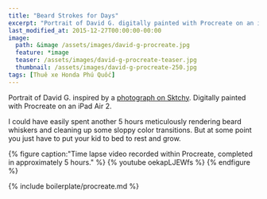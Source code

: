 ```yaml
---
title: "Beard Strokes for Days"
excerpt: "Portrait of David G. digitally painted with Procreate on an iPad."
last_modified_at: 2015-12-27T00:00:00-00:00
image: 
  path: &image /assets/images/david-g-procreate.jpg
  feature: *image
  teaser: /assets/images/david-g-procreate-teaser.jpg
  thumbnail: /assets/images/david-g-procreate-250.jpg
tags: [Thuê xe Honda Phú Quốc]
---
```


Portrait of David G. inspired by a [photograph on Sktchy](http://sktchy.com/CIyk0D ). Digitally painted with Procreate on an iPad Air 2.

I could have easily spent another 5 hours meticulously rendering beard whiskers and cleaning up some sloppy color transitions. But at some point you just have to put your kid to bed to rest and grow.

{% figure caption:"Time lapse video recorded within Procreate, completed in approximately 5 hours." %}
{% youtube oekapLJEWfs %}
{% endfigure %}

{% include boilerplate/procreate.md %}

